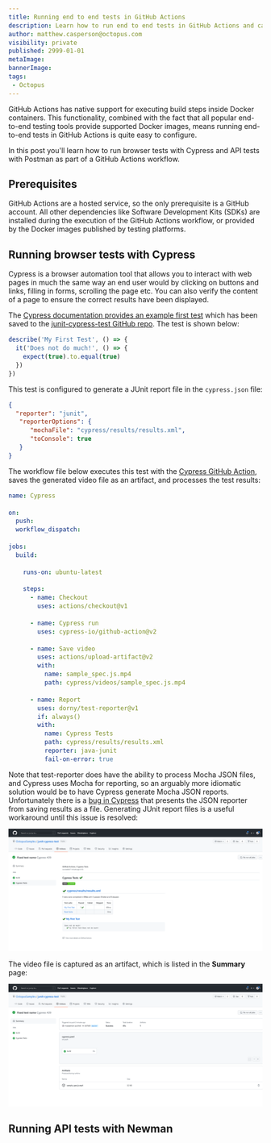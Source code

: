 ```yaml
---
title: Running end to end tests in GitHub Actions
description: Learn how to run end to end tests in GitHub Actions and capture the results
author: matthew.casperson@octopus.com
visibility: private
published: 2999-01-01
metaImage: 
bannerImage: 
tags:
 - Octopus
---
```


GitHub Actions has native support for executing build steps inside Docker containers. This functionality, combined with the fact that all popular end-to-end testing tools provide supported Docker images, means running end-to-end tests in GitHub Actions is quite easy to configure.

In this post you'll learn how to run browser tests with Cypress and API tests with Postman as part of a GitHub Actions workflow.

## Prerequisites

GitHub Actions are a hosted service, so the only prerequisite is a GitHub account. All other dependencies like Software Development Kits (SDKs) are installed during the execution of the GitHub Actions workflow, or provided by the Docker images published by testing platforms.

## Running browser tests with Cypress

Cypress is a browser automation tool that allows you to interact with web pages in much the same way an end user would by clicking on buttons and links, filling in forms, scrolling the page etc. You can also verify the content of a page to ensure the correct results have been displayed.

The [Cypress documentation provides an example first test](https://docs.cypress.io/guides/getting-started/writing-your-first-test) which has been saved to the [junit-cypress-test GitHub repo](https://github.com/OctopusSamples/junit-cypress-test). The test is shown below:

```javascript
describe('My First Test', () => {
  it('Does not do much!', () => {
    expect(true).to.equal(true)
  })
})
```

This test is configured to generate a JUnit report file in the `cypress.json` file:

```json
{
  "reporter": "junit",
   "reporterOptions": {
      "mochaFile": "cypress/results/results.xml",
      "toConsole": true
   }
}
```

The workflow file below executes this test with the [Cypress GitHub Action](https://docs.cypress.io/guides/continuous-integration/github-actions#Cypress-GitHub-Action), saves the generated video file as an artifact, and processes the test results:

```yaml
name: Cypress

on:
  push:
  workflow_dispatch:

jobs:
  build:

    runs-on: ubuntu-latest

    steps:
      - name: Checkout
        uses: actions/checkout@v1

      - name: Cypress run
        uses: cypress-io/github-action@v2

      - name: Save video
        uses: actions/upload-artifact@v2
        with:
          name: sample_spec.js.mp4
          path: cypress/videos/sample_spec.js.mp4

      - name: Report
        uses: dorny/test-reporter@v1
        if: always()
        with:
          name: Cypress Tests
          path: cypress/results/results.xml
          reporter: java-junit
          fail-on-error: true
```

Note that test-reporter does have the ability to process Mocha JSON files, and Cypress uses Mocha for reporting, so an arguably more idiomatic solution would be to have Cypress generate Mocha JSON reports. Unfortunately there is a [bug in Cypress](https://github.com/cypress-io/cypress/issues/18014) that presents the JSON reporter from saving results as a file. Generating JUnit report files is a useful workaround until this issue is resolved:

![Cypress results](cypress-results.png "width=500")

The video file is captured as an artifact, which is listed in the **Summary** page:

![Artifacts](github-actions-artifacts.png "width=500")

## Running API tests with Newman